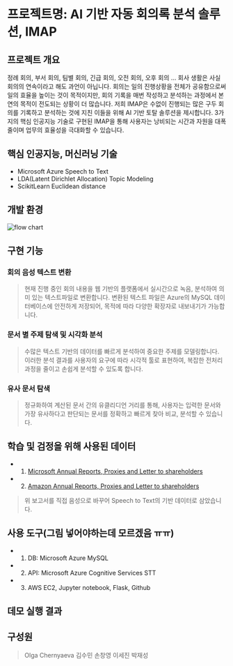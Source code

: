 # 프로젝트명: AI 기반 자동 회의록 분석 솔루션, IMAP

## 프로젝트 개요
정례 회의, 부서 회의, 팀별 회의, 긴급 회의, 오전 회의, 오후 회의 … 회사 생활은 사실 회의의 연속이라고 해도 과언이 아닙니다. 회의는 일의 진행상황을 전체가 공유함으로써 일의 효율을 높이는 것이 목적이지만, 회의 기록을 매번 작성하고 분석하는 과정에서 본연의 목적이 전도되는 상황이 더 많습니다.  저희 IMAP은 수없이 진행되는 많은 구두 회의를 기록하고 분석하는 것에 지친 이들을 위해 AI 기반 토탈 솔루션을 제시합니다. 3가지의 핵심 인공지능 기술로 구현된 IMAP을 통해 사용자는 낭비되는 시간과 자원을 대폭 줄이며 업무의 효율성을 극대화할 수 있습니다.

## 핵심 인공지능, 머신러닝 기술
- Microsoft Azure Speech to Text
- LDA(Latent Dirichlet Allocation) Topic Modeling
- ScikitLearn Euclidean distance

## 개발 환경
![flow chart](https://user-images.githubusercontent.com/41162249/75070619-f5e14e80-5536-11ea-97ae-a25b16e3f8ad.JPG)

## 구현 기능
### 회의 음성 텍스트 변환
> 현재 진행 중인 회의 내용을 웹 기반의 플랫폼에서 실시간으로 녹음, 분석하여 의미 있는 텍스트파일로 변환합니다. 변환된 텍스트 파일은 Azure의 MySQL 데이터베이스에 안전하게 저장되어, 목적에 따라 다양한 확장자로 내보내기가 가능합니다.

### 문서 별 주제 탐색 및 시각화 분석
> 수많은 텍스트 기반의 데이터를 빠르게 분석하여 중요한 주제를 모델링합니다. 이러한 분석 결과를 사용자의 요구에 따라 시각적 툴로 표현하여, 복잡한 전처리 과정을 줄이고 손쉽게 분석할 수 있도록 합니다.

### 유사 문서 탐색
> 정규화하여 계산된 문서 간의 유클리디언 거리를 통해, 사용자는 입력한 문서와 가장 유사하다고 판단되는 문서를 정확하고 빠르게 찾아 비교, 분석할 수 있습니다.

## 학습 및 검정을 위해 사용된 데이터
- 1. [Microsoft Annual Reports, Proxies and Letter to shareholders](https://www.microsoft.com/en-us/Investor/annual-reports.aspx)
- 2. [Amazon Annual Reports, Proxies and Letter to shareholders](https://ir.aboutamazon.com/annual-reports)
> 위 보고서를 직접 음성으로 바꾸어 Speech to Text의 기반 데이터로 삼았습니다.

## 사용 도구(그림 넣어야하는데 모르겠음 ㅠㅠ)
- 1. DB: Microsoft Azure MySQL
- 2. API: Microsoft Azure Cognitive Services STT
- 3. AWS EC2, Jupyter notebook, Flask, Github

## 데모 실행 결과

## 구성원
>Olga Chernyaeva  김수민  손창영  이세진  박재성
